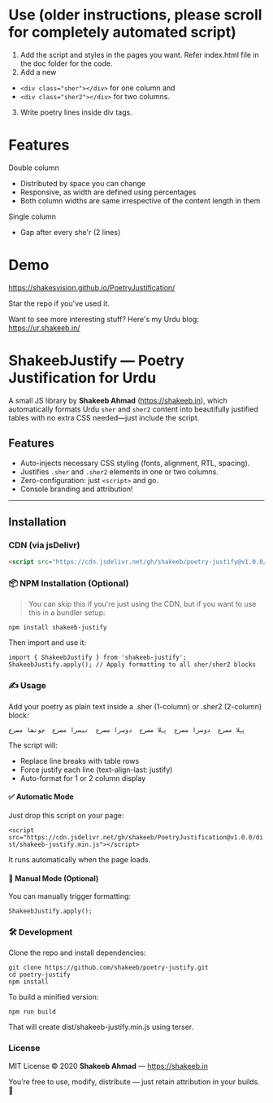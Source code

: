 # Use (older instructions, please scroll for completely automated script)

1. Add the script and styles in the pages you want. Refer index.html file in the doc folder for the code.
2. Add a new

- `<div class="sher"></div>` for one column and
- `<div class="sher2"></div>` for two columns.

3. Write poetry lines inside div tags.

# Features

Double column

- Distributed by space you can change
- Responsive, as width are defined using percentages
- Both column widths are same irrespective of the content length in them

Single column

- Gap after every she'r (2 lines)

# Demo

https://shakesvision.github.io/PoetryJustification/

Star the repo if you've used it.

Want to see more interesting stuff? Here's my Urdu blog: https://ur.shakeeb.in/

# ShakeebJustify — Poetry Justification for Urdu

A small JS library by **Shakeeb Ahmad** (https://shakeeb.in), which automatically formats Urdu `sher` and `sher2` content into beautifully justified tables with no extra CSS needed—just include the script.

## Features

- Auto-injects necessary CSS styling (fonts, alignment, RTL, spacing).
- Justifies `.sher` and `.sher2` elements in one or two columns.
- Zero-configuration: just `<script>` and go.
- Console branding and attribution!

---

## Installation

### CDN (via jsDelivr)

```html
<script src="https://cdn.jsdelivr.net/gh/shakeeb/poetry-justify@v1.0.0/dist/shakeeb-justify.min.js"></script>
```

### 📦 NPM Installation (Optional)

> You can skip this if you're just using the CDN, but if you want to use this in a bundler setup:

`npm install shakeeb-justify`

Then import and use it:

`import { ShakeebJustify } from 'shakeeb-justify';  ShakeebJustify.apply(); // Apply formatting to all sher/sher2 blocks`

### ✍️ Usage

Add your poetry as plain text inside a .sher (1-column) or .sher2 (2-column) block:

`پہلا مصرع  دوسرا مصرع  پہلا مصرع  دوسرا مصرع  تیسرا مصرع  چوتھا مصرع`

The script will:

- Replace line breaks with table rows
- Force justify each line (text-align-last: justify)
- Auto-format for 1 or 2 column display

#### ✅ Automatic Mode

Just drop this script on your page:

`<script src="https://cdn.jsdelivr.net/gh/shakeeb/PoetryJustification@v1.0.0/dist/shakeeb-justify.min.js"></script>`

It runs automatically when the page loads.

#### 🧠 Manual Mode (Optional)

You can manually trigger formatting:

`ShakeebJustify.apply();`

### 🛠️ Development

Clone the repo and install dependencies:

```
git clone https://github.com/shakeeb/poetry-justify.git
cd poetry-justify
npm install
```

To build a minified version:

`npm run build`

That will create dist/shakeeb-justify.min.js using terser.

### License

MIT License © 2020 **Shakeeb Ahmad** — https://shakeeb.in

You’re free to use, modify, distribute — just retain attribution in your builds. 🙏
